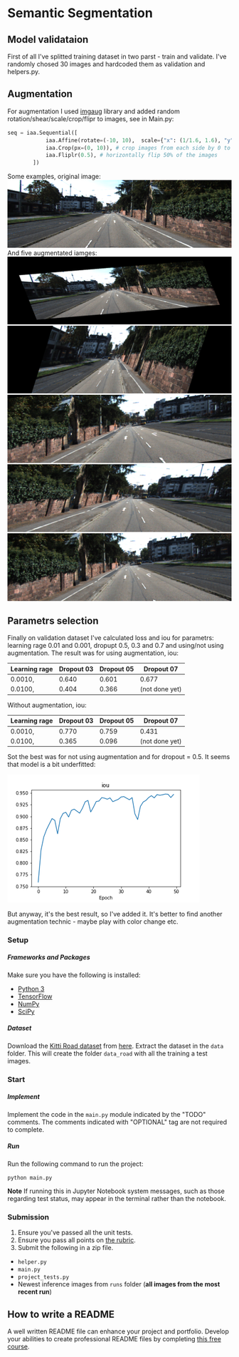 # Semantic Segmentation

## Model validataion

First of all I've splitted training dataset in two parst - train and validate. I've randomly chosed 30 images and hardcoded them as validation and helpers.py.

## Augmentation
For augmentation I used [imgaug](https://github.com/aleju/imgaug) library and added random rotation/shear/scale/crop/flipr to images, see in Main.py:

```python
seq = iaa.Sequential([
            iaa.Affine(rotate=(-10, 10),  scale={"x": (1/1.6, 1.6), "y": (1/1.6, 1.6)},shear=(-20, 20)), #randomly rorate by 10px
            iaa.Crop(px=(0, 10)), # crop images from each side by 0 to 16px (randomly chosen)
            iaa.Fliplr(0.5), # horizontally flip 50% of the images
        ])
```

Some examples, original image:
![original image](aug_examples/original.png "Original image")
And five augmentated iamges:
![Augmentated image](aug_examples/aug_examples_0.png "Augmentated image")
![Augmentated image](aug_examples/aug_examples_1.png "Augmentated image")
![Augmentated image](aug_examples/aug_examples_2.png "Augmentated image")
![Augmentated image](aug_examples/aug_examples_3.png "Augmentated image")
![Augmentated image](aug_examples/aug_examples_4.png "Augmentated image")


## Parametrs selection

Finally on validation dataset I've calculated loss and iou for parametrs: learning rage 0.01 and 0.001, dropupt 0.5, 0.3 and 0.7 and using/not using augmentation. The result was for using augmentation, iou:

Learning rage  | Dropout 03 | Dropout 05 | Dropout 07
------------- | ------------- | ------------- | ------------- |
0.0010, | 0.640 | 0.601 | 0.677
0.0100, | 0.404 | 0.366 | (not done yet)

Without augmentation, iou:

Learning rage  | Dropout 03 | Dropout 05 | Dropout 07
------------- | ------------- | ------------- | ------------- |
0.0010, | 0.770 | 0.759 | 0.431
0.0100, | 0.365 | 0.096 | (not done yet)

Sot the best was for not using augmentation and for dropout = 0.5. It seems that model is a bit underfitted:

![learning cureve](iou.png "IOU over time")

But anyway, it's the best result, so I've added it. It's better to find another augmentation technic - maybe play with color change etc.

### Setup
##### Frameworks and Packages
Make sure you have the following is installed:
 - [Python 3](https://www.python.org/)
 - [TensorFlow](https://www.tensorflow.org/)
 - [NumPy](http://www.numpy.org/)
 - [SciPy](https://www.scipy.org/)
##### Dataset
Download the [Kitti Road dataset](http://www.cvlibs.net/datasets/kitti/eval_road.php) from [here](http://www.cvlibs.net/download.php?file=data_road.zip).  Extract the dataset in the `data` folder.  This will create the folder `data_road` with all the training a test images.

### Start
##### Implement
Implement the code in the `main.py` module indicated by the "TODO" comments.
The comments indicated with "OPTIONAL" tag are not required to complete.
##### Run
Run the following command to run the project:
```
python main.py
```
**Note** If running this in Jupyter Notebook system messages, such as those regarding test status, may appear in the terminal rather than the notebook.

### Submission
1. Ensure you've passed all the unit tests.
2. Ensure you pass all points on [the rubric](https://review.udacity.com/#!/rubrics/989/view).
3. Submit the following in a zip file.
 - `helper.py`
 - `main.py`
 - `project_tests.py`
 - Newest inference images from `runs` folder  (**all images from the most recent run**)
 
 ## How to write a README
A well written README file can enhance your project and portfolio.  Develop your abilities to create professional README files by completing [this free course](https://www.udacity.com/course/writing-readmes--ud777).
